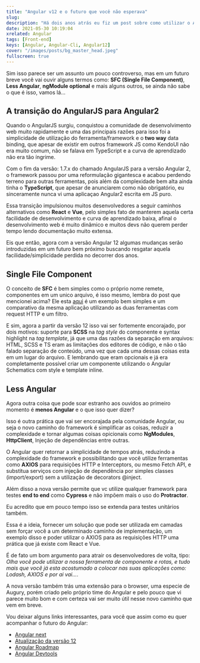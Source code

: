 ```yaml
---
title: "Angular v12 e o futuro que você não esperava"
slug:
description: "Há dois anos atrás eu fiz um post sobre como utilizar o Angular como o Vue.js, ou seja utilizando apenas um arquivo `.ts` para o template e a folha de estilo, algumas pessoas acharam estranho, mas... Preparencem para o que vem por ai."
date: 2021-05-30 10:19:04
xrelated: Angular
tags: [Front-end]
keys: [Angular, Angular-Cli, Angular12]
cover: "/images/posts/bg_master_head.jpeg"
fullscreen: true
---
```


Sim isso parece ser um assunto um pouco controverso, mas em um futuro breve você vai ouvir alguns termos como: **SFC (Single File Component)**, **Less Angular**, **ngModule optional** e mais alguns outros, se ainda não sabe o que é isso, vamos lá...

## A transição do AngularJS para Angular2

Quando o AngularJS surgiu, conquistou a comunidade de desenvolvimento web muito rapidamente e uma das principais razões para isso foi a simplicidade de utilização do ferramenta/framework e o **two way** data binding, que apesar de existir em outros framework JS como KendoUI não era muito comum, não se falava em TypeScript e a curva de aprendizado não era tão íngrime.

Com o fim da versão: 1.7.x do chamado AngularJS para a versão Angular 2, o framework passou por uma reformulação gigantesca e acabou perdendo terreno para outras ferramentas, pois além da complexidade bem alta ainda tinha o **TypeScript**, que apesar de anunciarem como não obrigatório, eu sinceramente nunca vi uma aplicaçao Angular2 escrita em JS puro.

Essa transição impulsionou muitos desenvolvedores a seguir caminhos alternativos como **React** e **Vue**, pelo simples fato de manterem aquela certa facilidade de desenvolvimento e curva de aprendizado baixa, afinal o desenvolvimento web é muito dinâmico e muitos devs não querem perder tempo lendo documentação muito extensa.

Eis que então, agora com a versão Angular 12 algumas mudanças serão introduzidas em um futuro bem próximo buscando resgatar aquela facilidade/simplicidade perdida no decorrer dos anos.

## Single File Component

O conceito de **SFC** é bem simples como o próprio nome remete, componentes em um unico arquivo, é isso mesmo, lembra do post que mencionei acima? Ele esta [aqui](https://barbadev.netlify.app/articles/aplicacao-angular-no-estilo-vue-js/) é um exemplo bem simples e um comparativo da mesma aplicação utilizando as duas ferramentas com request HTTP e um filtro.

E sim, agora a partir da versão 12 isso vai ser fortemente encorajado, por dois motivos: suporte para **SCSS** na _tag style_ do componente e syntax highlight na _tag template_, já que uma das razões da separação em arquivos: HTML, SCSS e TS eram as limitações dos editores de código, e não o tão falado separação de conteúdo, uma vez que cada uma dessas coisas esta em um lugar do arquivo. E lembrando que eram opcionais e já era completamente possível criar um componente utilizando o Angular Schematics com style e template inline.

## Less Angular

Agora outra coisa que pode soar estranho aos ouvidos ao primeiro momento é **menos Angular** e o que isso quer dizer?

Isso é outra prática que vai ser encorajada pela comunidade Angular, ou seja o novo caminho do framework é simplificar as coisas, reduzir a complexidade e tornar algumas coisas opicionais como **NgModules**, **HttpClient**, Injeção de dependências entre outras.

O Angular quer retornar a simplicidade de tempos atrás, reduzindo a complexidade do framework e possibilitando que você utilize ferramentas como **AXIOS** para requisições HTTP e Interceptors, ou mesmo Fetch API, e substitua serviços com injeção de dependência por simples classes (import/export) sem a utilização de decorators @inject.

Além disso a nova versão permite que vc utilize qualquer framework para testes **end to end** como **Cypress** e não impõem mais o uso do **Protractor**.

Eu acredito que em pouco tempo isso se extenda para testes unitários também.

Essa é a ideia, fornecer um solução que pode ser utilizada em camadas sem forçar você a um determinado caminho de implementação, um exemplo disso e poder utilizar o AXIOS para as requisições HTTP uma prática que já existe com React e Vue.

É de fato um bom argumento para atrair os desenvolvedores de volta, tipo: _Olha você pode utilizar a nossa ferramenta de componente e rotas, e tudo mais que você já esta acostumado a colocar nas suas aplicações como: Lodash, AXIOS e por ai vai..._.

A nova versão também trás uma extensão para o browser, uma especie de Augury, porém criado pelo próprio time do Angular e pelo pouco que vi parece muito bom e com certeza vai ser muito útil nesse novo caminho que vem em breve.

Vou deixar alguns links interessantes, para você que assim como eu quer acompanhar o futuro do Angular:

-   [Angular next](https://next.angular.io)
-   [Atualização da versão 12](https://next.angular.io/guide/updating-to-version-12)
-   [Angular Roadmap](https://next.angular.io/guide/roadmap)
-   [Angular Devtools](https://next.angular.io/guide/devtools)
